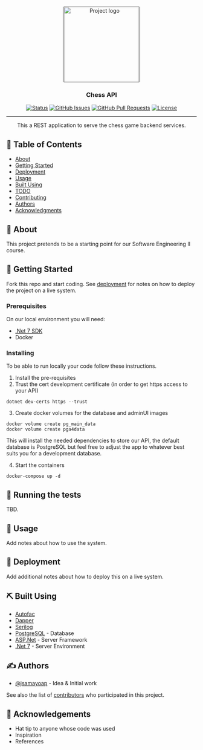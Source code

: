 <p align="center">
  <a href="" rel="noopener">
 <img height=200px src="https://github.com/jsamayoap/chessAPI/blob/master/mychessgame.jpg" alt="Project logo"></a>
</p>

<h3 align="center">Chess API</h3>

<div align="center">

[![Status](https://img.shields.io/badge/status-active-success.svg)]()
[![GitHub Issues](https://img.shields.io/github/issues/kylelobo/The-Documentation-Compendium.svg)](https://github.com/jsamayoap/chessAPI/issues)
[![GitHub Pull Requests](https://img.shields.io/github/issues-pr/kylelobo/The-Documentation-Compendium.svg)](https://github.com/jsamayoap/chessAPI/pulls)
[![License](https://img.shields.io/badge/license-MIT-blue.svg)](/LICENSE)

</div>

---

<p align="center"> This a REST application to serve the chess game backend services.
    <br> 
</p>

## 📝 Table of Contents

- [About](#about)
- [Getting Started](#getting_started)
- [Deployment](#deployment)
- [Usage](#usage)
- [Built Using](#built_using)
- [TODO](../TODO.md)
- [Contributing](../CONTRIBUTING.md)
- [Authors](#authors)
- [Acknowledgments](#acknowledgement)

## 🧐 About <a name = "about"></a>

This project pretends to be a starting point for our Software Engineering II course.

## 🏁 Getting Started <a name = "getting_started"></a>

Fork this repo and start coding. See [deployment](#deployment) for notes on how to deploy the project on a live system.

### Prerequisites

On our local environment you will need:
- [.Net 7 SDK](https://dotnet.microsoft.com/en-us/download/dotnet/7.0)
- Docker

### Installing

To be able to run locally your code follow these instructions.

1. Install the pre-requisites
2. Trust the cert development certificate (in order to get https access to your API)
```
dotnet dev-certs https --trust
```
3. Create docker volumes for the database and adminUI images

```
docker volume create pg_main_data
docker volume create pga4data
```
This will install the needed dependencies to store our API, the default database is PostgreSQL but feel free to adjust the app to whatever best suits you for a development database.

4. Start the containers

```
docker-compose up -d
```

## 🔧 Running the tests <a name = "tests"></a>

TBD.

## 🎈 Usage <a name="usage"></a>

Add notes about how to use the system.

## 🚀 Deployment <a name = "deployment"></a>

Add additional notes about how to deploy this on a live system.

## ⛏️ Built Using <a name = "built_using"></a>

- [Autofac](https://autofac.org/)
- [Dapper](https://github.com/DapperLib/Dapper)
- [Serilog](https://serilog.net/)
- [PostgreSQL](https://www.postgresql.org/) - Database
- [ASP.Net](https://dotnet.microsoft.com/en-US/apps/aspnet) - Server Framework
- [.Net 7](https://dotnet.microsoft.com/en-US/) - Server Environment

## ✍️ Authors <a name = "authors"></a>

- [@jsamayoap](https://github.com/jsamayoap) - Idea & Initial work

See also the list of [contributors](https://github.com/jsamayoap/The-Documentation-Compendium/contributors) who participated in this project.

## 🎉 Acknowledgements <a name = "acknowledgement"></a>

- Hat tip to anyone whose code was used
- Inspiration
- References
